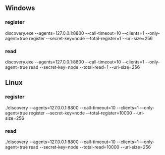 ## Windows
### register
discovery.exe --agents=127.0.0.1:8800 --call-timeout=10 --clients=1 --only-agent=true register --secret-key=node --total-register=1 --uri-size=256

### read
discovery.exe --agents=127.0.0.1:8800 --call-timeout=10 --clients=1 --only-agent=true read --secret-key=node --total-read=1 --uri-size=256



## Linux
### register
./discovery --agents=127.0.0.1:8800 --call-timeout=10 --clients=1 --only-agent=true register --secret-key=node --total-register=10000 --uri-size=256

### read
./discovery --agents=127.0.0.1:8800 --call-timeout=10 --clients=1 --only-agent=true read --secret-key=node --total-read=10000 --uri-size=256